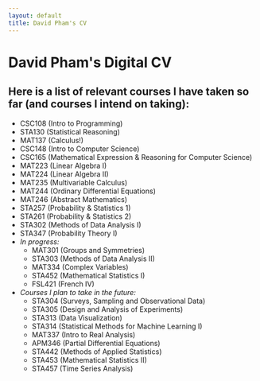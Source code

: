 ```yaml
---
layout: default
title: David Pham's CV
---
```

# David Pham's Digital CV

## Here is a list of relevant courses I have taken so far (and courses I intend on taking):

* CSC108 (Intro to Programming)
* STA130 (Statistical Reasoning)
* MAT137 (Calculus!)
* CSC148 (Intro to Computer Science)
* CSC165 (Mathematical Expression & Reasoning for Computer Science)
* MAT223 (Linear Algebra I)
* MAT224 (Linear Algebra II)
* MAT235 (Multivariable Calculus)
* MAT244 (Ordinary Differential Equations)
* MAT246 (Abstract Mathematics)
* STA257 (Probability & Statistics 1)
* STA261 (Probability & Statistics 2)
* STA302 (Methods of Data Analysis I)
* STA347 (Probability Theory I)
* _In progress:_
  - MAT301 (Groups and Symmetries)
  - STA303 (Methods of Data Analysis II)
  - MAT334 (Complex Variables)
  - STA452 (Mathematical Statistics I)
  - FSL421 (French IV)
* _Courses I plan to take in the future:_
  - STA304 (Surveys, Sampling and Observational Data)
  - STA305 (Design and Analysis of Experiments)
  - STA313 (Data Visualization)
  - STA314 (Statistical Methods for Machine Learning I)
  - MAT337 (Intro to Real Analysis)
  - APM346 (Partial Differential Equations)
  - STA442 (Methods of Applied Statistics)
  - STA453 (Mathematical Statistics II)
  - STA457 (Time Series Analysis)
